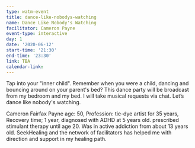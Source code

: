 ```yaml
---
type: watm-event
title: dance-like-nobodys-watching
name: Dance Like Nobody's Watching
facilitator: Cameron Payne
event-type: interactive
day: 1
date: '2020-06-12'
start-time: '21:30'
end-time: '23:30'
link: TBA
calendar-link:
---
```


Tap into your "inner child". Remember when you were a child, dancing and bouncing around on your parent's bed? This dance party will be broadcast from my bedroom and my bed. I will take musical requests via chat. Let’s dance like nobody's watching.

Cameron Fairfax Payne age: 50, Profession: tie-dye artist for 35 years, Recovery time; 1 year, diagnosed with ADHD at 5 years old. prescribed stimulant therapy until age 20. Was in active addiction from about 13 years old. SeekHealing and the network of facilitators has helped me with direction and support in my healing path.
